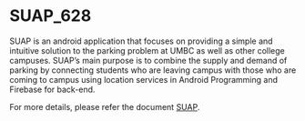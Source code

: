 # SUAP_628
SUAP is an android application that focuses on providing a simple and intuitive solution to the parking problem at UMBC as well as 
other college campuses. SUAP’s main purpose is to combine the supply and demand of parking by connecting students who are leaving campus 
with those who are coming to campus using location services in Android Programming and Firebase for back-end.


For more details, please refer the document [SUAP](https://github.com/lilylin3/SUAP_628/blob/master/SUAPFinalReport.pdf).
